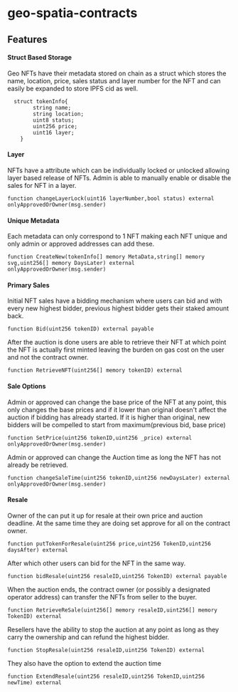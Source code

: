 # geo-spatia-contracts
## Features

#### Struct Based Storage 
Geo NFTs have their metadata stored on chain as a struct which stores the name, location, price, sales status and layer number for the NFT and can easily be expanded to store IPFS cid as well.
``` 
  struct tokenInfo{
        string name;
        string location;
        uint8 status; 
        uint256 price;
        uint16 layer;
    } 
```
    
#### Layer  
NFTs have a attribute which can be individually locked or unlocked allowing layer based release of NFTs. Admin is able to manually enable or disable the sales for NFT in a  layer.
```
function changeLayerLock(uint16 layerNumber,bool status) external onlyApprovedOrOwner(msg.sender)
```
#### Unique Metadata 
Each metadata can only correspond to 1 NFT making each NFT unique and only admin or approved addresses can add these.
```
function CreateNew(tokenInfo[] memory MetaData,string[] memory svg,uint256[] memory DaysLater) external onlyApprovedOrOwner(msg.sender)
```
#### Primary Sales
Initial NFT sales have a bidding mechanism where users can bid and with every new highest bidder, previous highest bidder gets their staked amount back. 
```
function Bid(uint256 tokenID) external payable
```
After the auction is done users are able to retrieve their NFT at which point the NFT is actually first minted leaving the burden on gas cost on the user and not the contract owner.
```
function RetrieveNFT(uint256[] memory tokenID) external
```
#### Sale Options
Admin or approved can change the base price of the NFT at any point, this only changes the base prices and if it lower than original doesn't affect the auction if bidding has already started. If it is higher than original, new bidders will be compelled to start from maximum(previous bid, base price)
```
function SetPrice(uint256 tokenID,uint256 _price) external onlyApprovedOrOwner(msg.sender)
```
Admin or approved can change the Auction time as long the NFT has not already be retrieved.
```
function changeSaleTime(uint256 tokenID,uint256 newDaysLater) external onlyApprovedOrOwner(msg.sender)
```

#### Resale  
Owner of the can put it up for resale at their own price and auction deadline. At the same time they are doing set approve for all on the contract owner.
```
function putTokenForResale(uint256 price,uint256 TokenID,uint256 daysAfter) external
```
After which other users can bid for the NFT in the same way.
```
function bidResale(uint256 resaleID,uint256 TokenID) external payable
```
When the auction ends, the contract owner (or possibly a designated operator address) can transfer the NFTs from seller to the buyer.
```
function RetrieveReSale(uint256[] memory resaleID,uint256[] memory TokenID) external
```
Resellers have the ability to stop the auction at any point as long as they carry the ownership and can refund the highest bidder. 
```
function StopResale(uint256 resaleID,uint256 TokenID) external
```
They also have the option to extend the auction time
```
function ExtendResale(uint256 resaleID,uint256 TokenID,uint256 newTime) external
```

